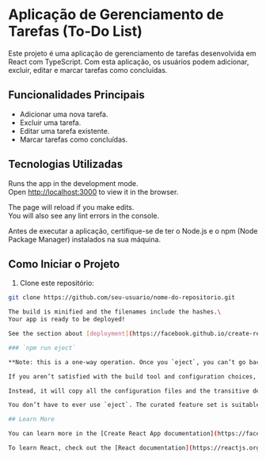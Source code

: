 # Aplicação de Gerenciamento de Tarefas (To-Do List)

Este projeto é uma aplicação de gerenciamento de tarefas desenvolvida em React com TypeScript. Com esta aplicação, os usuários podem adicionar, excluir, editar e marcar tarefas como concluídas.

## Funcionalidades Principais

- Adicionar uma nova tarefa.
- Excluir uma tarefa.
- Editar uma tarefa existente.
- Marcar tarefas como concluídas.

## Tecnologias Utilizadas

Runs the app in the development mode.\
Open [http://localhost:3000](http://localhost:3000) to view it in the browser.

The page will reload if you make edits.\
You will also see any lint errors in the console.

Antes de executar a aplicação, certifique-se de ter o Node.js e o npm (Node Package Manager) instalados na sua máquina.

## Como Iniciar o Projeto

1. Clone este repositório:

```bash
git clone https://github.com/seu-usuario/nome-do-repositorio.git

The build is minified and the filenames include the hashes.\
Your app is ready to be deployed!

See the section about [deployment](https://facebook.github.io/create-react-app/docs/deployment) for more information.

### `npm run eject`

**Note: this is a one-way operation. Once you `eject`, you can’t go back!**

If you aren’t satisfied with the build tool and configuration choices, you can `eject` at any time. This command will remove the single build dependency from your project.

Instead, it will copy all the configuration files and the transitive dependencies (webpack, Babel, ESLint, etc) right into your project so you have full control over them. All of the commands except `eject` will still work, but they will point to the copied scripts so you can tweak them. At this point you’re on your own.

You don’t have to ever use `eject`. The curated feature set is suitable for small and middle deployments, and you shouldn’t feel obligated to use this feature. However we understand that this tool wouldn’t be useful if you couldn’t customize it when you are ready for it.

## Learn More

You can learn more in the [Create React App documentation](https://facebook.github.io/create-react-app/docs/getting-started).

To learn React, check out the [React documentation](https://reactjs.org/).
